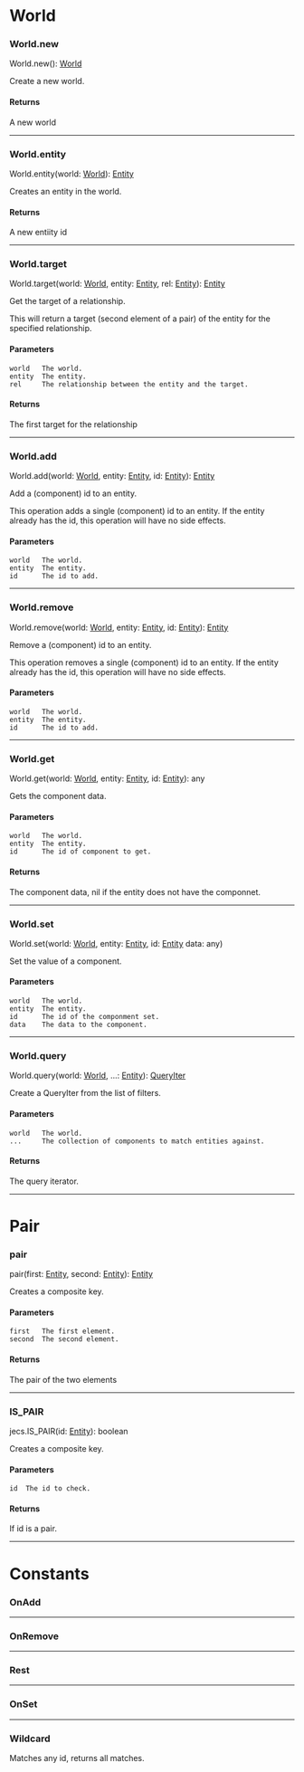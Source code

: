 # World

### World.new

World.new(): [World](../api-types.md#World)

Create a new world.

#### Returns
A new world

---

### World.entity

World.entity(world: [World](../api-types.md#World)): [Entity](../api-types.md#Entity)

Creates an entity in the world.

#### Returns
A new entiity id

---

### World.target

World.target(world: [World](../api-types.md#World), 
             entity: [Entity](../api-types.md#Entity), 
             rel: [Entity](../api-types.md#Entity)): [Entity](../api-types.md#Entity)

Get the target of a relationship.

This will return a target (second element of a pair) of the entity for the specified relationship. 

#### Parameters
    world	The world.
    entity  The entity.
    rel     The relationship between the entity and the target.

#### Returns

The first target for the relationship

--- 

### World.add

World.add(world: [World](../api-types.md#World), 
          entity: [Entity](../api-types.md#Entity), 
          id: [Entity](../api-types.md#Entity)): [Entity](..#api-types.md#Entity)

Add a (component) id to an entity.

This operation adds a single (component) id to an entity. 
If the entity already has the id, this operation will have no side effects.

#### Parameters
    world   The world.
    entity  The entity.
    id      The id to add. 

--- 

### World.remove

World.remove(world: [World](../api-types#World), 
             entity: [Entity](../api-types#Entity), 
             id: [Entity](../api-types#Entity)): [Entity](../api-types#Entity)

Remove a (component) id to an entity.

This operation removes a single (component) id to an entity. 
If the entity already has the id, this operation will have no side effects.

#### Parameters
    world   The world.
    entity  The entity.
    id      The id to add. 

---

### World.get

World.get(world: [World](../api-types.md#World), 
          entity: [Entity](../api-types.md#Entity), 
          id: [Entity](../api-types.md#Entity)): any

Gets the component data.  

#### Parameters
    world	The world.
    entity  The entity.
    id      The id of component to get. 

#### Returns
The component data, nil if the entity does not have the componnet.

---

### World.set

World.set(world: [World](../api-types.md#World), 
          entity: [Entity](../api-types.md#Entity), 
          id: [Entity](../api-types.md#Entity)
          data: any)

Set the value of a component.

#### Parameters
    world   The world.
    entity  The entity.
    id      The id of the componment set. 
    data    The data to the component.

---

### World.query

World.query(world: [World](../api-types.md#World), 
            ...: [Entity](../api-types.mdEntity)): [QueryIter](../api-types.md#QueryIter)

Create a QueryIter from the list of filters.

#### Parameters
    world   The world.
    ...     The collection of components to match entities against.

#### Returns

The query iterator.

---

# Pair 

### pair

pair(first: [Entity](../api-types#Entity), second: [Entity](../api-types#Entity)): [Entity](../api-types#Entity)

Creates a composite key.

#### Parameters
    first   The first element.
    second  The second element.

#### Returns

The pair of the two elements

---

### IS_PAIR

jecs.IS_PAIR(id: [Entity](../api-types#Entity)): boolean

Creates a composite key.

#### Parameters
    id  The id to check.

#### Returns

If id is a pair.

---

# Constants

### OnAdd

---

### OnRemove

---

### Rest

---

### OnSet

---

### Wildcard

Matches any id, returns all matches.
